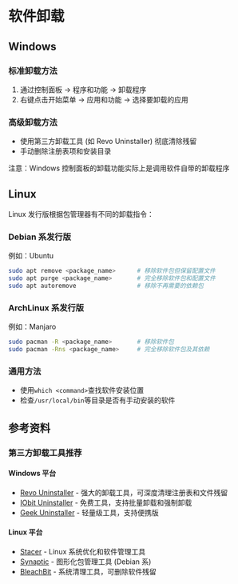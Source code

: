 # 软件卸载

## Windows

### 标准卸载方法

1. 通过控制面板 → 程序和功能 → 卸载程序
2. 右键点击开始菜单 → 应用和功能 → 选择要卸载的应用

### 高级卸载方法

- 使用第三方卸载工具 (如 Revo Uninstaller) 彻底清除残留
- 手动删除注册表项和安装目录

注意：Windows 控制面板的卸载功能实际上是调用软件自带的卸载程序

## Linux

Linux 发行版根据包管理器有不同的卸载指令：

### Debian 系发行版

例如：Ubuntu

```bash
sudo apt remove <package_name>      # 移除软件包但保留配置文件
sudo apt purge <package_name>       # 完全移除软件包和配置文件
sudo apt autoremove                 # 移除不再需要的依赖包
```

### ArchLinux 系发行版

例如：Manjaro

```bash
sudo pacman -R <package_name>       # 移除软件包
sudo pacman -Rns <package_name>     # 完全移除软件包及其依赖
```

### 通用方法

- 使用`which <command>`查找软件安装位置
- 检查`/usr/local/bin`等目录是否有手动安装的软件

## 参考资料

### 第三方卸载工具推荐

#### Windows 平台

- [Revo Uninstaller](https://www.revouninstaller.com/) - 强大的卸载工具，可深度清理注册表和文件残留
- [IObit Uninstaller](https://www.iobit.com/en/advanceduninstaller.php) - 免费工具，支持批量卸载和强制卸载
- [Geek Uninstaller](https://geekuninstaller.com/) - 轻量级工具，支持便携版

#### Linux 平台

- [Stacer](https://github.com/oguzhaninan/Stacer) - Linux 系统优化和软件管理工具
- [Synaptic](https://www.nongnu.org/synaptic/) - 图形化包管理工具 (Debian 系)
- [BleachBit](https://www.bleachbit.org/) - 系统清理工具，可删除软件残留
